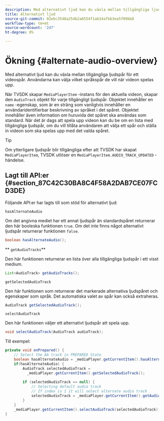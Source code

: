 ```yaml
---
description: Med alternativt ljud kan du växla mellan tillgängliga ljudspår för ett videospår. Användarna kan välja vilket språkspår de vill när videon spelas upp.
title: Alternativt ljud
source-git-commit: 02ebc3548a254b2a6554f1ab34afbb3ea5f09bb8
workflow-type: tm+mt
source-wordcount: '247'
ht-degree: 0%

---
```


# Ökning {#alternate-audio-overview}

Med alternativt ljud kan du växla mellan tillgängliga ljudspår för ett videospår. Användarna kan välja vilket språkspår de vill när videon spelas upp.

<!--<a id="section_E4F9DC28A2944BD08B4190A7F98A8365"></a>-->

När TVSDK skapar `MediaPlayerItem` -instans för den aktuella videon, skapar den `AudioTrack` objekt för varje tillgängligt ljudspår. Objektet innehåller en `name` -egenskap, som är en sträng som vanligtvis innehåller en användaridentifierbar beskrivning av språket i det spåret. Objektet innehåller även information om huruvida det spåret ska användas som standard. När det är dags att spela upp videon kan du be om en lista med tillgängliga ljudspår, om du vill tillåta användaren att välja ett spår och ställa in videon som ska spelas upp med det valda spåret.

>[!TIP]
>
>Om ytterligare ljudspår blir tillgängliga efter att TVSDK har skapat `MediaPlayerItem`, TVSDK utlöser en `MediaPlayerItem.AUDIO_TRACK_UPDATED` -händelse.

## Lagt till API:er {#section_87C42C30BA8C4F58A2DAB7CE07FCD3DE}

Följande API:er har lagts till som stöd för alternativt ljud:

`hasAlternateAudio`

Om det angivna mediet har ett annat ljudspår än standardspåret returnerar den här booleska funktionen `true`. Om det inte finns något alternativt ljudspår returnerar funktionen `false`.

```java
boolean hasAlternateAudio();
```

** `getAudioTracks`**

Den här funktionen returnerar en lista över alla tillgängliga ljudspår i ett visst medium.

```java
List<AudioTrack> getAudioTracks();
```

`getSelectedAudioTrack`

Den här funktionen som returnerar det markerade alternativa ljudspåret och egenskaper som språk. Det automatiska valet av spår kan också extraheras.

```java
AudioTrack getSelectedAudioTrack();
```

`selectAudioTrack`

Den här funktionen väljer ett alternativt ljudspår att spela upp.

```java
void selectAudioTrack(AudioTrack audioTrack);
```

Till exempel:

```java
private void onPrepared() { 
    // Select the AA track in PREPARED State 
    boolean hasAlternateAudio = _mediaPlayer.getCurrentItem().hasAlternateAudio(); 
    if(hasAlternateAudio) { 
        AudioTrack selectedAudioTrack =  
          _mediaPlayer.getCurrentItem().getSelectedAudioTrack(); 
 
        if (selectedAudioTrack == null) {  
            // Selecting default audio track  
            // If index is 1 it will select alternate audio track  
            selectedAudioTrack = _mediaPlayer.getCurrentItem().getAudioTracks().get(0);  
        } 
    } 
    _mediaPlayer.getCurrentItem().selectAudioTrack(selectedAudioTrack); 
} 
```
